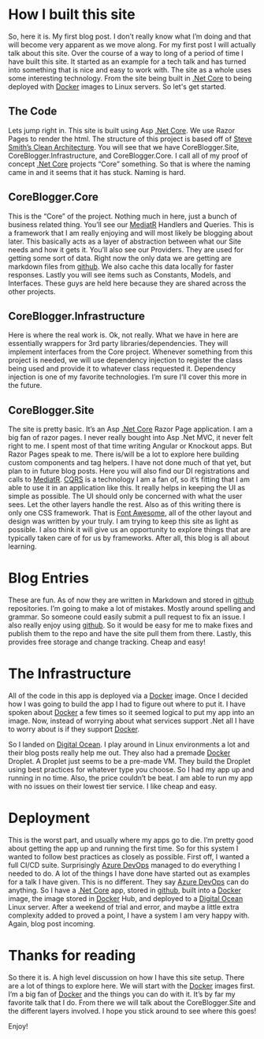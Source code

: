 <!---
    ::::
    ::  Author: Bryan McCoy
    ::  Title: About this Blog!
    ::  Date: 1/17/2019
    ::  Tags: First Post, About, blog, architecture
    ::  Live: Yes
    ::::
--->

# How I built this site

So, here it is. My first blog post.  I don’t really know what I’m doing and that will become very apparent as we move along.  For my first post I will actually talk about this site.  Over the course of a way to long of a period of time I have built this site.  It started as an example for a tech talk and has turned into something that is nice and easy to work with. The site as a whole uses some interesting technology.  From the site being built in [.Net Core](https://dotnet.microsoft.com/) to being deployed with [Docker](https://www.docker.com/) images to Linux servers.  So let's get started.
<!--- End Preview --->

## The Code

Lets jump right in.  This site is built using Asp [.Net Core](https://dotnet.microsoft.com/).  We use Razor Pages to render the html.  The structure of this project is based off of [Steve Smith’s Clean Architecture](https://github.com/ardalis/CleanArchitecture).  You will see that we have CoreBlogger.Site, CoreBlogger.Infrastructure, and CoreBlogger.Core.  I call all of my proof of concept [.Net Core](https://dotnet.microsoft.com/) projects “Core” something.  So that is where the naming came in and it seems that it has stuck. Naming is hard.

## CoreBlogger.Core

This is the “Core” of the project. Nothing much in here, just a bunch of business related thing.  You’ll see our [MediatR](https://github.com/jbogard/MediatR) Handlers and Queries.  This is a framework that I am really enjoying and will most likely be blogging about later.  This basically acts as a layer of abstraction between what our Site needs and how it gets it.  You’ll also see our Providers. They are used for getting some sort of data.  Right now the only data we are getting are markdown files from [github](https://www.github.com).  We also cache this data locally for faster responses.  Lastly you will see items such as Constants, Models, and Interfaces.  These guys are held here because they are shared across the other projects.

## CoreBlogger.Infrastructure

Here is where the real work is.  Ok, not really. What we have in here are essentially wrappers for 3rd party libraries/dependencies.  They will implement interfaces from the Core project.  Whenever something from this project is needed, we will use dependency injection to register the class being used and provide it to whatever class requested it.  Dependency injection is one of my favorite technologies.  I’m sure I’ll cover this more in the future.

## CoreBlogger.Site

The site is pretty basic.  It’s an Asp [.Net Core](https://dotnet.microsoft.com/) Razor Page application. I am a big fan of razor pages.  I never really bought into Asp .Net MVC, it never felt right to me.  I spent most of that time writing Angular or Knockout apps.  But Razor Pages speak to me.  There is/will be a lot to explore here building custom components and tag helpers.  I have not done much of that yet, but plan to in future blog posts.  Here you will also find our DI registrations and calls to [MediatR](https://[github](https://www.github.com).com/jbogard/MediatR).  [CQRS](https://docs.microsoft.com/en-us/azure/architecture/patterns/cqrs) is a technology I am a fan of, so it’s fitting that I am able to use it in an application like this.  It really helps in keeping the UI as simple as possible.  The UI should only be concerned with what the user sees.  Let the other layers handle the rest.  Also as of this writing there is only one CSS framework.  That is  [Font Awesome](https://fontawesome.com), all of the other layout and design was written by your truly.  I am trying to keep this site as light as possible.  I also think it will give us an opportunity to explore things that are typically taken care of for us by frameworks.  After all, this blog is all about learning.

# Blog Entries

These are fun.  As of now they are written in Markdown and stored in [github](https://www.github.com) repositories.  I’m going to make a lot of mistakes.  Mostly around spelling and grammar.  So someone could easily submit a pull request to fix an issue.  I also really enjoy using [github](https://www.github.com).  So it would be easy for me to make fixes and publish them to the repo and have the site pull them from there.  Lastly, this provides free storage and change tracking.  Cheap and easy!

# The Infrastructure

All of the code in this app is deployed via a [Docker](https://www.docker.com/) image.  Once I decided how I was going to build the app I had to figure out where to put it.  I have spoken about [Docker](https://www.docker.com/) a few times so it seemed logical to put my app into an image.  Now, instead of worrying about what services support .Net all I have to worry about is if they support [Docker](https://www.docker.com/).

So I landed on [Digital Ocean](https://www.digitalocean.com).  I play around in Linux environments a lot and their blog posts really help me out.  They also had a premade [Docker](https://www.docker.com/) Droplet.  A Droplet just seems to be a pre-made VM.  They build the Droplet using best practices for whatever type you choose.  So I had my app up and running in no time.  Also, the price couldn’t be beat.  I am able to run my app with no issues on their lowest tier service.  I like cheap and easy.

# Deployment

This is the worst part, and usually where my apps go to die.  I’m pretty good about getting the app up and running the first time.  So for this system I wanted to follow best practices as closely as possible.  First off, I wanted a full CI/CD suite.  Surprisingly [Azure DevOps](https://devops.azure.com) managed to do everything I needed to do.  A lot of the things I have done have started out as examples for a talk I have given.  This is no different.  They say [Azure DevOps](https://devops.azure.com) can do anything.  So I have a [.Net Core](https://dotnet.microsoft.com/) app, stored in [github](https://www.github.com), built into a [Docker](https://www.docker.com/) image, the image stored in [Docker](https://www.docker.com/) Hub, and deployed to a [Digital Ocean](https://www.digitalocean.com) Linux server.  After a weekend of trial and error, and maybe a little extra complexity added to proved a point, I have a system I am very happy with.  Again, blog post incoming. 

# Thanks for reading

So there it is.  A high level discussion on how I have this site setup.  There are a lot of things to explore here.  We will start with the [Docker](https://www.docker.com/) images first.  I’m a big fan of [Docker](https://www.docker.com/) and the things you can do with it.  It’s by far my favorite talk that I do.  From there we will talk about the CoreBlogger.Site and the different layers involved.  I hope you stick around to see where this goes!

Enjoy!



